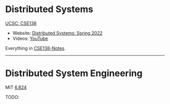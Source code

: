 # Distributed Systems

[UCSC: CSE138](https://decomposition.al/CSE138-2021-03/)

* Website: [Distributed Systems: Spring 2022](https://decomposition.al/CSE138-2021-03/)
* Videos: [YouTube](https://www.youtube.com/playlist?list=PLNPUF5QyWU8O0Wd8QDh9KaM1ggsxspJ31)

Everything in [CSE138-Notes](https://github.com/huang-feiyu/CSE138-Notes).

---

# Distributed System Engineering

MIT [6.824](https://pdos.csail.mit.edu/6.824/schedule.html)

TODO:

